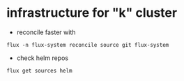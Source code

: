 # infrastructure for "k" cluster

- reconcile faster with
```
flux -n flux-system reconcile source git flux-system
```

- check helm repos
``` 
flux get sources helm
```
